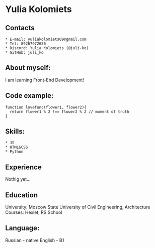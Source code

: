 # **Yulia Kolomiets**


## Contacts
    * E-mail: yuliakolomiets09@gmail.com
    * Tel: 89267972656
    * Discord: Yulia Kolomiets (@juli-ko)
    * GitHub: juli_ko


## About myself:
I am learning Front-End Development!


## Code example:
```
function lovefunc(flower1, flower2){
  return flower1 % 2 !== flower2 % 2 // moment of truth
}
```


## Skills:
    * JS
    * HTML&CSS
    * Python


## Experience
Nothig yet...


## Education
University: Moscow State University of Civil Engineering, Architecture
Courses: Hexlet, RS School 


## Language:
Russian - native
English - B1